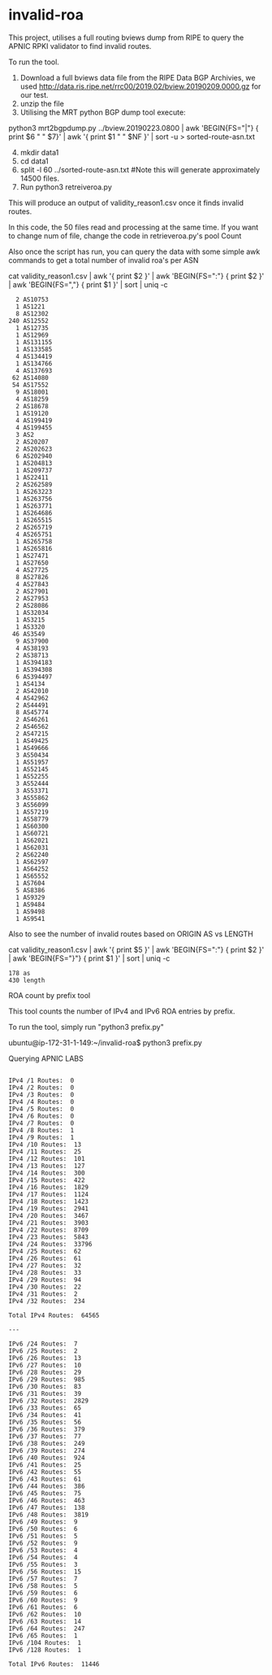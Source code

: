 # invalid-roa

This project, utilises a full routing bviews dump from RIPE to query the APNIC RPKI validator to find invalid routes.

To run the tool.

1) Download a full bviews data file from the RIPE Data BGP Archivies, we used http://data.ris.ripe.net/rrc00/2019.02/bview.20190209.0000.gz for our test.
2) unzip the file 
3) Utilising the MRT python BGP dump tool execute: 

python3 mrt2bgpdump.py ../bview.20190223.0800 | awk 'BEGIN{FS="|"} { print $6 " " $7}' | awk '{ print $1 " " $NF }' | sort -u > sorted-route-asn.txt

4) mkdir data1
5) cd data1
6) split -l 60 ../sorted-route-asn.txt #Note this will generate approximately 14500 files.
7) Run python3 retreiveroa.py

This will produce an output of validity_reason1.csv once it finds invalid routes.

In this code, the 50 files read and processing at the same time. If you want to change num of file, 
change the code in retrieveroa.py's pool Count

Also once the script has run, you can query the data with some simple awk commands to get a total number of invalid roa's per ASN

 cat validity_reason1.csv | awk '{ print $2 }' | awk 'BEGIN{FS=":"} { print $2 }' | awk 'BEGIN{FS=","} { print $1 }' | sort | uniq -c
 
      2 AS10753
      1 AS1221
      8 AS12302
    240 AS12552
      1 AS12735
      1 AS12969
      1 AS131155
      1 AS133585
      4 AS134419
      1 AS134766
      4 AS137693
     62 AS14080
     54 AS17552
      9 AS18001
      4 AS18259
      2 AS18678
      1 AS19120
      4 AS199419
      4 AS199455
      3 AS2
      2 AS20207
      2 AS202623
      6 AS202940
      1 AS204813
      1 AS209737
      1 AS22411
      2 AS262589
      1 AS263223
      1 AS263756
      1 AS263771
      1 AS264686
      1 AS265515
      2 AS265719
      4 AS265751
      1 AS265758
      1 AS265816
      1 AS27471
      1 AS27650
      4 AS27725
      8 AS27826
      4 AS27843
      2 AS27901
      2 AS27953
      2 AS28086
      1 AS32034
      1 AS3215
      1 AS3320
     46 AS3549
      9 AS37900
      4 AS38193
      2 AS38713
      1 AS394183
      1 AS394308
      6 AS394497
      1 AS4134
      2 AS42010
      4 AS42962
      2 AS44491
      8 AS45774
      2 AS46261
      2 AS46562
      2 AS47215
      1 AS49425
      1 AS49666
      3 AS50434
      1 AS51957
      1 AS52145
      1 AS52255
      3 AS52444
      3 AS53371
      3 AS55862
      3 AS56099
      1 AS57219
      1 AS58779
      1 AS60300
      1 AS60721
      1 AS62021
      1 AS62031
      2 AS62240
      1 AS62597
      1 AS64252
      1 AS65552
      1 AS7604
      5 AS8386
      1 AS9329
      1 AS9484
      1 AS9498
      1 AS9541

Also to see the number of invalid routes based on ORIGIN AS vs LENGTH

cat validity_reason1.csv | awk '{ print $5 }' | awk 'BEGIN{FS=":"} { print $2 }' | awk 'BEGIN{FS="}"} { print $1 }' | sort | uniq -c

    178 as
    430 length

ROA count by prefix tool

This tool counts the number of IPv4 and IPv6 ROA entries by prefix.

To run the tool, simply run "python3 prefix.py"

ubuntu@ip-172-31-1-149:~/invalid-roa$ python3 prefix.py

Querying APNIC LABS

```

IPv4 /1 Routes:  0
IPv4 /2 Routes:  0
IPv4 /3 Routes:  0
IPv4 /4 Routes:  0
IPv4 /5 Routes:  0
IPv4 /6 Routes:  0
IPv4 /7 Routes:  0
IPv4 /8 Routes:  1
IPv4 /9 Routes:  1
IPv4 /10 Routes:  13
IPv4 /11 Routes:  25
IPv4 /12 Routes:  101
IPv4 /13 Routes:  127
IPv4 /14 Routes:  300
IPv4 /15 Routes:  422
IPv4 /16 Routes:  1829
IPv4 /17 Routes:  1124
IPv4 /18 Routes:  1423
IPv4 /19 Routes:  2941
IPv4 /20 Routes:  3467
IPv4 /21 Routes:  3903
IPv4 /22 Routes:  8709
IPv4 /23 Routes:  5843
IPv4 /24 Routes:  33796
IPv4 /25 Routes:  62
IPv4 /26 Routes:  61
IPv4 /27 Routes:  32
IPv4 /28 Routes:  33
IPv4 /29 Routes:  94
IPv4 /30 Routes:  22
IPv4 /31 Routes:  2
IPv4 /32 Routes:  234

Total IPv4 Routes:  64565

---

IPv6 /24 Routes:  7
IPv6 /25 Routes:  2
IPv6 /26 Routes:  13
IPv6 /27 Routes:  10
IPv6 /28 Routes:  29
IPv6 /29 Routes:  985
IPv6 /30 Routes:  83
IPv6 /31 Routes:  39
IPv6 /32 Routes:  2829
IPv6 /33 Routes:  65
IPv6 /34 Routes:  41
IPv6 /35 Routes:  56
IPv6 /36 Routes:  379
IPv6 /37 Routes:  77
IPv6 /38 Routes:  249
IPv6 /39 Routes:  274
IPv6 /40 Routes:  924
IPv6 /41 Routes:  25
IPv6 /42 Routes:  55
IPv6 /43 Routes:  61
IPv6 /44 Routes:  386
IPv6 /45 Routes:  75
IPv6 /46 Routes:  463
IPv6 /47 Routes:  138
IPv6 /48 Routes:  3819
IPv6 /49 Routes:  9
IPv6 /50 Routes:  6
IPv6 /51 Routes:  5
IPv6 /52 Routes:  9
IPv6 /53 Routes:  4
IPv6 /54 Routes:  4
IPv6 /55 Routes:  3
IPv6 /56 Routes:  15
IPv6 /57 Routes:  7
IPv6 /58 Routes:  5
IPv6 /59 Routes:  6
IPv6 /60 Routes:  9
IPv6 /61 Routes:  6
IPv6 /62 Routes:  10
IPv6 /63 Routes:  14
IPv6 /64 Routes:  247
IPv6 /65 Routes:  1
IPv6 /104 Routes:  1
IPv6 /128 Routes:  1

Total IPv6 Routes:  11446 

```
